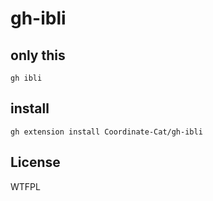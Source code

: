 # gh-ibli

## only this
```
gh ibli
```

## install
```
gh extension install Coordinate-Cat/gh-ibli
```

## License
WTFPL